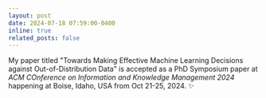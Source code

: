 ```yaml
---
layout: post
date: 2024-07-18 07:59:00-0400
inline: true
related_posts: false
---
```


My paper titled "Towards Making Effective Machine Learning Decisions against Out-of-Distribution Data" is accepted as a PhD Symposium paper at *ACM COnference on Information and Knowledge Management 2024* happening at Boise, Idaho, USA from Oct 21-25, 2024. :sparkles:
